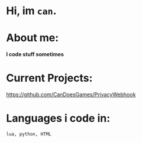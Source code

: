 # Hi, im `can`.

# About me:

**I code stuff sometimes**

# Current Projects:
https://github.com/CanDoesGames/PrivacyWebhook


# Languages i code in:
`lua, python, HTML`




<!---
CanDoesGames/CanDoesGames is a ✨ special ✨ repository because its `README.md` (this file) appears on your GitHub profile.
You can click the Preview link to take a look at your changes.
--->
